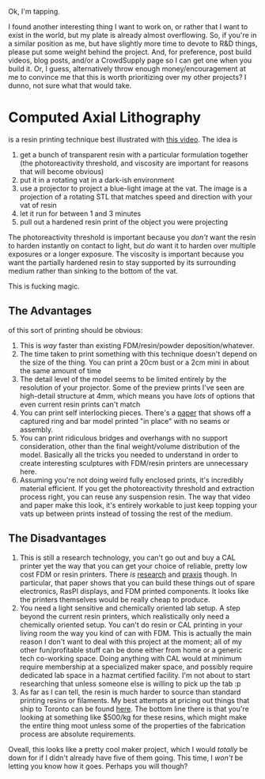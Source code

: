 Ok, I'm tapping. 

I found another interesting thing I want to work on, or rather that I want to exist in the world, but my plate is already almost overflowing. So, if you're in a similar position as me, but have slightly more time to devote to R&D things, please put some weight behind the project. And, for preference, post build videos, blog posts, and/or a CrowdSupply page so I can get one when you build it. Or, I guess, alternatively throw enough money/encouragement at me to convince me that this is worth prioritizing over my other projects? I dunno, not sure what that would take.

# Computed Axial Lithography

is a resin printing technique best illustrated with [this video](https://www.youtube.com/watch?v=L7QnADt04ZU). The idea is

1. get a bunch of transparent resin with a particular formulation together (the photoreactivity threshold, and viscosity are important for reasons that will become obvious)
2. put it in a rotating vat in a dark-ish environment
3. use a projector to project a blue-light image at the vat. The image is a projection of a rotating STL that matches speed and direction with your vat of resin
4. let it run for between 1 and 3 minutes
5. pull out a hardened resin print of the object you were projecting

The photoreactivity threshold is important because you _don't_ want the resin to harden instantly on contact to light, but _do_ want it to harden over multiple exposures or a longer exposure. The viscosity is important because you want the partially hardened resin to stay supported by its surrounding medium rather than sinking to the bottom of the vat.

This is fucking magic.

## The Advantages

of this sort of printing should be obvious:

1. This is _way_ faster than existing FDM/resin/powder deposition/whatever.
2. The time taken to print something with this technique doesn't depend on the size of the thing. You can print a 20cm bust or a 2cm mini in about the same amount of time
3. The detail level of the model seems to be limited entirely by the resolution of your projector. Some of the preview prints I've seen are high-detail structure at 4mm, which means you have _lots_ of options that even current resin prints can't match
4. You can print self interlocking pieces. There's a [paper](https://www.sciencedirect.com/science/article/pii/S2214860424002781) that shows off a captured ring and bar model printed "in place" with no seams or assembly.
5. You can print ridiculous bridges and overhangs with no support consideration, other than the final weight/volume distribution of the model. Basically all the tricks you needed to understand in order to create interesting sculptures with FDM/resin printers are unnecessary here.
6. Assuming you're not doing weird fully enclosed prints, it's incredibly material efficient. If you get the photoreactivity threshold and extraction process right, you can reuse any suspension resin. The way that video and paper make this look, it's entirely workable to just keep topping your vats up between prints instead of tossing the rest of the medium.

## The Disadvantages

1. This is still a research technology, you can't go out and buy a CAL printer yet the way that you can get your choice of reliable, pretty low cost FDM or resin printers. There _is_ [research](https://www.sciencedirect.com/science/article/pii/S2214860424002781) and [praxis](https://github.com/computed-axial-lithography) though. In particular, that paper shows that you can build these things out of spare electronics, RasPI displays, and FDM printed components. It looks like the printers themselves would be really cheap to produce.
2. You need a light sensitive and chemically oriented lab setup. A step beyond the current resin printers, which realistically only need a chemically oriented setup. You can't do resin or CAL printing in your living room the way you kind of can with FDM. This is actually the main reason I don't want to deal with this project at the moment; all of my other fun/profitable stuff can be done either from home or a generic tech co-working space. Doing anything with CAL would at minimum require membership at a specialized maker space, and possibly require dedicated lab space in a hazmat certified facility. I'm not about to start researching that unless someone else is willing to pick up the tab :p
3. As far as I can tell, the resin is much harder to source than standard printing resins or filaments. My best attempts at pricing out things that ship to Toronto can be found [here](https://chatgpt.com/share/68ed9426-e744-800f-90ae-994591601f20). The bottom line there is that you're looking at something like $500/kg for these resins, which might make the entire thing moot unless some of the properties of the fabrication process are absolute requirements.

Oveall, this looks like a pretty cool maker project, which I would _totally_ be down for if I didn't already have five of them going. This time, I _won't_ be letting you know how it goes. Perhaps you will though?
